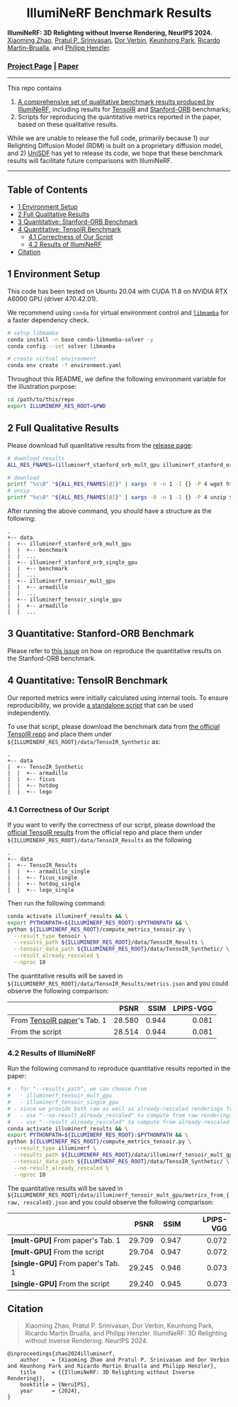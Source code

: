 <h1 align="center">IllumiNeRF Benchmark Results</h1>

**IllumiNeRF: 3D Relighting without Inverse Rendering, NeurIPS 2024.**<br>
[Xiaoming Zhao](https://xiaoming-zhao.com/), [Pratul P. Srinivasan](https://pratulsrinivasan.github.io/), [Dor Verbin](https://dorverbin.github.io/), [Keunhong Park](https://keunhong.com/), [Ricardo Martin-Brualla](https://ricardomartinbrualla.com/), and [Philipp Henzler](https://henzler.github.io/). 

### [Project Page](https://illuminerf.github.io/) | [Paper](https://arxiv.org/abs/2406.06527)

---

This repo contains
1. [A comprehensive set of qualitative benchmark results produced by IllumiNeRF](https://github.com/illuminerf/illuminerf_results/releases), including results for [TensoIR](https://haian-jin.github.io/TensoIR/) and [Stanford-ORB](https://stanfordorb.github.io/) benchmarks;
2. Scripts for reproducing the quantitative metrics reported in the paper, based on these qualitative results.

While we are unable to release the full code, primarily because 1) our Relighting Diffusion Model (RDM) is built on a proprietary diffusion model, and 2) [UniSDF](https://fangjinhuawang.github.io/UniSDF/) has yet to release its code, we hope that these benchmark results will facilitate future comparisons with IllumiNeRF.

---

## Table of Contents

- [1 Environment Setup](#1-environment-setup)
- [2 Full Qualitative Results](#2-full-qualitative-results)
- [3 Quantitative: Stanford-ORB Benchmark](#3-quantitative-stanford-orb-benchmark)
- [4 Quantitative: TensoIR Benchmark](#4-quantitative-tensoir-benchmark)
  - [4.1 Correctness of Our Script](#41-correctness-of-our-script)
  - [4.2 Results of IllumiNeRF](#42-results-of-illuminerf)
- [Citation](#citation)

## 1 Environment Setup

This code has been tested on Ubuntu 20.04 with CUDA 11.8 on NVIDIA RTX A6000 GPU (driver 470.42.01).

We recommend using `conda` for virtual environment control and [`libmamba`](https://www.anaconda.com/blog/a-faster-conda-for-a-growing-community) for a faster dependency check.

```bash
# setup libmamba
conda install -n base conda-libmamba-solver -y
conda config --set solver libmamba

# create virtual environment
conda env create -f environment.yaml
```

Throughout this README, we define the following environment variable for the illustration purpose:
```bash
cd /path/to/this/repo
export ILLUMINERF_RES_ROOT=$PWD
```

## 2 Full Qualitative Results

Please download full quanlitative results from the [release page](https://github.com/illuminerf/illuminerf_results/releases/):

```bash
# download results
ALL_RES_FNAMES=(illuminerf_stanford_orb_mult_gpu illuminerf_stanford_orb_single_gpu illuminerf_tensoir_mult_gpu illuminerf_tensoir_single_gpu)

# download
printf "%s\0" "${ALL_RES_FNAMES[@]}" | xargs -0 -n 1 -I {} -P 4 wget https://github.com/illuminerf/illuminerf_results/releases/download/v0.1/{}.zip -P ${ILLUMINERF_RES_ROOT}/data/
# unzip
printf "%s\0" "${ALL_RES_FNAMES[@]}" | xargs -0 -n 1 -I {} -P 4 unzip ${ILLUMINERF_RES_ROOT}/data/{}.zip -d ${ILLUMINERF_RES_ROOT}/data/
```

After running the above command, you should have a structure as the following:

```
.
+-- data
|  +-- illuminerf_stanford_orb_mult_gpu
|  |  +-- benchmark
|  |  ...
|  +-- illuminerf_stanford_orb_single_gpu
|  |  +-- benchmark
|  |  ...
|  +-- illuminerf_tensoir_mult_gpu
|  |  +-- armadillo
|  |  ...
|  +-- illuminerf_tensoir_single_gpu
|  |  +-- armadillo
|  |  ...
```

## 3 Quantitative: Stanford-ORB Benchmark

Please refer to [this issue](https://github.com/StanfordORB/Stanford-ORB/issues/10) on how on reproduce the quantitative results on the Stanford-ORB benchmark.

## 4 Quantitative: TensoIR Benchmark

Our reported metrics were initially calculated using internal tools. To ensure reproducibility, we provide [a standalone script](./compute_metrics_tensoir.py) that can be used independently.

To use that script, please download the benchmark data from [the official TensoIR repo](https://github.com/Haian-Jin/TensoIR?tab=readme-ov-file#downloading) and place them under `${ILLUMINERF_RES_ROOT}/data/TensoIR_Synthetic` as:
```
.
+-- data
|  +-- TensoIR_Synthetic
|  |  +-- armadillo
|  |  +-- ficus
|  |  +-- hotdog
|  |  +-- lego
```

### 4.1 Correctness of Our Script

If you want to verify the correctness of our script, please download the [official TensoIR results](https://github.com/Haian-Jin/TensoIR?tab=readme-ov-file#for-pre-trained-checkpoints-and-results-please-see) from the official repo and place them under `${ILLUMINERF_RES_ROOT}/data/TensoIR_Results` as the following
```
.
+-- data
|  +-- TensoIR_Results
|  |  +-- armadillo_single
|  |  +-- ficus_single
|  |  +-- hotdog_single
|  |  +-- lego_single
```

Then run the following command:
```bash
conda activate illuminerf_results && \
export PYTHONPATH=${ILLUMINERF_RES_ROOT}:$PYTHONPATH && \
python ${ILLUMINERF_RES_ROOT}/compute_metrics_tensoir.py \
  --result_type tensoir \
  --results_path ${ILLUMINERF_RES_ROOT}/data/TensoIR_Results \
  --tensoir_data_path ${ILLUMINERF_RES_ROOT}/data/TensoIR_Synthetic/ \
  --result_already_rescaled \
  --nproc 10
```
The quantitative results will be saved in `${ILLUMINERF_RES_ROOT}/data/TensoIR_Results/metrics.json` and you could observe the following comparison:

|  | PSNR | SSIM | LPIPS-VGG |
| --- | ---: | ---: | ---: |
| From [TensoIR paper](https://arxiv.org/abs/2304.12461)'s Tab. 1 | 28.580 | 0.944 | 0.081 |
| From the script | 28.514 | 0.944 | 0.081 |


### 4.2 Results of IllumiNeRF

Run the following command to reproduce quantitative results reported in the paper:

```bash
# - for "--results_path", we can choose from
#   - illuminerf_tensoir_mult_gpu
#   - illuminerf_tensoir_single_gpu
# - since we provide both raw as well as already-rescaled renderings from IllumiNeRF:
#   - use "--no-result_already_rescaled" to compute from raw renderings
#   - use "--result_already_rescaled" to compute from already-rescaled renderings
conda activate illuminerf_results && \
export PYTHONPATH=${ILLUMINERF_RES_ROOT}:$PYTHONPATH && \
python ${ILLUMINERF_RES_ROOT}/compute_metrics_tensoir.py \
  --result_type illuminerf \
  --results_path ${ILLUMINERF_RES_ROOT}/data/illuminerf_tensoir_mult_gpu \
  --tensoir_data_path ${ILLUMINERF_RES_ROOT}/data/TensoIR_Synthetic/ \
  --no-result_already_rescaled \
  --nproc 10
```

The quantitative results will be saved in `${ILLUMINERF_RES_ROOT}/data/illuminerf_tensoir_mult_gpu/metrics_from_{raw, rescaled}.json` and you could observe the following comparison:

|  | PSNR | SSIM | LPIPS-VGG |
| --- | ---: | ---: | ---: |
| **[mult-GPU]** From paper's Tab. 1 | 29.709 | 0.947 | 0.072 |
| **[mult-GPU]** From the script | 29.704 | 0.947 | 0.072 |
| **[single-GPU]** From paper's Tab. 1 | 29.245 | 0.946 | 0.073 |
| **[single-GPU]** From the script | 29.240 | 0.945 | 0.073 |


## Citation
>Xiaoming Zhao, Pratul P. Srinivasan, Dor Verbin, Keunhong Park, Ricardo Martin Brualla, and Philipp Henzler. IllumiNeRF: 3D Relighting without Inverse Rendering. NeurIPS 2024.
```
@inproceedings{zhao2024illuminerf,
    author    = {Xiaoming Zhao and Pratul P. Srinivasan and Dor Verbin and Keunhong Park and Ricardo Martin Brualla and Philipp Henzler},
    title     = {{IllumiNeRF: 3D Relighting without Inverse Rendering}},
    booktitle = {NeruIPS},
    year      = {2024},
}
```